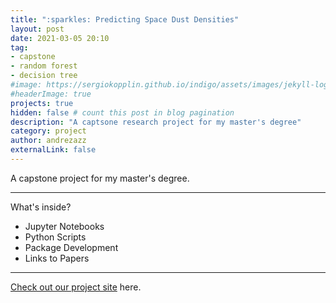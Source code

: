 ```yaml
---
title: ":sparkles: Predicting Space Dust Densities"
layout: post
date: 2021-03-05 20:10
tag: 
- capstone
- random forest
- decision tree
#image: https://sergiokopplin.github.io/indigo/assets/images/jekyll-logo-light-solid.png
#headerImage: true
projects: true
hidden: false # count this post in blog pagination
description: "A captsone research project for my master's degree"
category: project
author: andrezazz
externalLink: false
---
```


A capstone project for my master's degree. 

---

What's inside?

- Jupyter Notebooks
- Python Scripts
- Package Development
- Links to Papers

---

[Check out our project site](https://andrezazz.github.io/dust-in-the-machine/) here.
